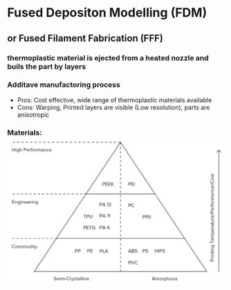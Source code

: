 # Fused Depositon Modelling (FDM)
## or Fused Filament Fabrication (FFF)
### thermoplastic material is ejected from a heated nozzle and buils the part by layers
### Additave manufactoring process 
- Pros: Cost effective, wide range of thermoplastic materials available
- Cons: Warping, Printed layers are visible (Low resolution), parts are anisotropic
### Materials: ![Materials](10-thermo-pyramid.png)